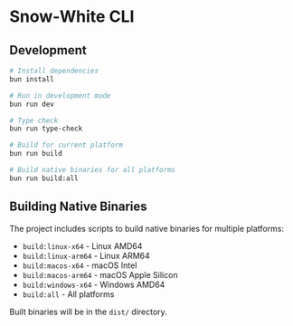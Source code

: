 # Snow-White CLI

## Development

```bash
# Install dependencies
bun install

# Run in development mode
bun run dev

# Type check
bun run type-check

# Build for current platform
bun run build

# Build native binaries for all platforms
bun run build:all
```

## Building Native Binaries

The project includes scripts to build native binaries for multiple platforms:

- `build:linux-x64` - Linux AMD64
- `build:linux-arm64` - Linux ARM64
- `build:macos-x64` - macOS Intel
- `build:macos-arm64` - macOS Apple Silicon
- `build:windows-x64` - Windows AMD64
- `build:all` - All platforms

Built binaries will be in the `dist/` directory.
